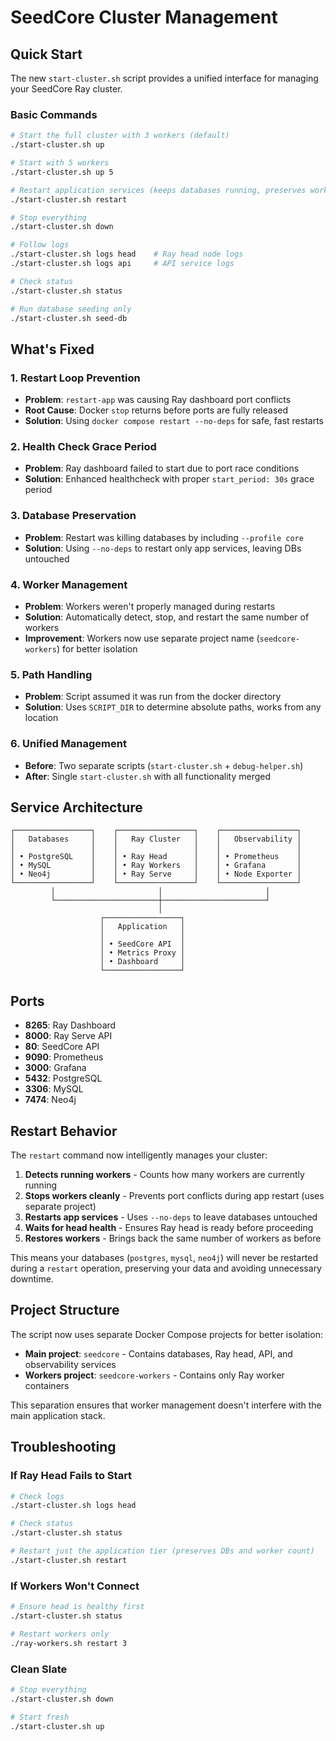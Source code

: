 # SeedCore Cluster Management

## Quick Start

The new `start-cluster.sh` script provides a unified interface for managing your SeedCore Ray cluster.

### Basic Commands

```bash
# Start the full cluster with 3 workers (default)
./start-cluster.sh up

# Start with 5 workers
./start-cluster.sh up 5

# Restart application services (keeps databases running, preserves worker count)
./start-cluster.sh restart

# Stop everything
./start-cluster.sh down

# Follow logs
./start-cluster.sh logs head    # Ray head node logs
./start-cluster.sh logs api     # API service logs

# Check status
./start-cluster.sh status

# Run database seeding only
./start-cluster.sh seed-db
```

## What's Fixed

### 1. Restart Loop Prevention
- **Problem**: `restart-app` was causing Ray dashboard port conflicts
- **Root Cause**: Docker `stop` returns before ports are fully released
- **Solution**: Using `docker compose restart --no-deps` for safe, fast restarts

### 2. Health Check Grace Period
- **Problem**: Ray dashboard failed to start due to port race conditions
- **Solution**: Enhanced healthcheck with proper `start_period: 30s` grace period

### 3. Database Preservation
- **Problem**: Restart was killing databases by including `--profile core`
- **Solution**: Using `--no-deps` to restart only app services, leaving DBs untouched

### 4. Worker Management
- **Problem**: Workers weren't properly managed during restarts
- **Solution**: Automatically detect, stop, and restart the same number of workers
- **Improvement**: Workers now use separate project name (`seedcore-workers`) for better isolation

### 5. Path Handling
- **Problem**: Script assumed it was run from the docker directory
- **Solution**: Uses `SCRIPT_DIR` to determine absolute paths, works from any location

### 6. Unified Management
- **Before**: Two separate scripts (`start-cluster.sh` + `debug-helper.sh`)
- **After**: Single `start-cluster.sh` with all functionality merged

## Service Architecture

```
┌─────────────────┐    ┌─────────────────┐    ┌─────────────────┐
│   Databases     │    │   Ray Cluster   │    │   Observability │
│                 │    │                 │    │                 │
│ • PostgreSQL    │    │ • Ray Head      │    │ • Prometheus    │
│ • MySQL         │    │ • Ray Workers   │    │ • Grafana       │
│ • Neo4j         │    │ • Ray Serve     │    │ • Node Exporter │
└─────────────────┘    └─────────────────┘    └─────────────────┘
         │                       │                       │
         └───────────────────────┼───────────────────────┘
                                 │
                    ┌─────────────────┐
                    │   Application   │
                    │                 │
                    │ • SeedCore API  │
                    │ • Metrics Proxy │
                    │ • Dashboard     │
                    └─────────────────┘
```

## Ports

- **8265**: Ray Dashboard
- **8000**: Ray Serve API
- **80**: SeedCore API
- **9090**: Prometheus
- **3000**: Grafana
- **5432**: PostgreSQL
- **3306**: MySQL
- **7474**: Neo4j

## Restart Behavior

The `restart` command now intelligently manages your cluster:

1. **Detects running workers** - Counts how many workers are currently running
2. **Stops workers cleanly** - Prevents port conflicts during app restart (uses separate project)
3. **Restarts app services** - Uses `--no-deps` to leave databases untouched
4. **Waits for head health** - Ensures Ray head is ready before proceeding
5. **Restores workers** - Brings back the same number of workers as before

This means your databases (`postgres`, `mysql`, `neo4j`) will never be restarted during a `restart` operation, preserving your data and avoiding unnecessary downtime.

## Project Structure

The script now uses separate Docker Compose projects for better isolation:

- **Main project**: `seedcore` - Contains databases, Ray head, API, and observability services
- **Workers project**: `seedcore-workers` - Contains only Ray worker containers

This separation ensures that worker management doesn't interfere with the main application stack.

## Troubleshooting

### If Ray Head Fails to Start
```bash
# Check logs
./start-cluster.sh logs head

# Check status
./start-cluster.sh status

# Restart just the application tier (preserves DBs and worker count)
./start-cluster.sh restart
```

### If Workers Won't Connect
```bash
# Ensure head is healthy first
./start-cluster.sh status

# Restart workers only
./ray-workers.sh restart 3
```

### Clean Slate
```bash
# Stop everything
./start-cluster.sh down

# Start fresh
./start-cluster.sh up
``` 